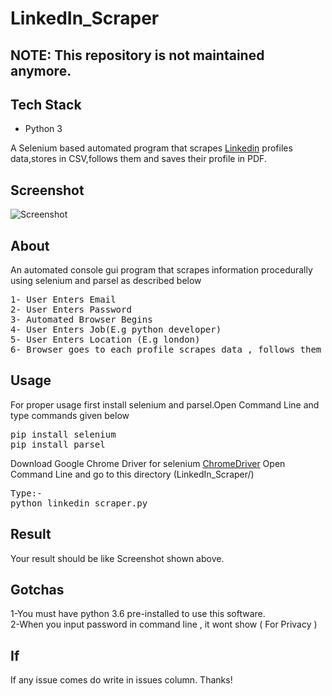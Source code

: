# LinkedIn_Scraper



## NOTE: This repository is not maintained anymore. 

## Tech Stack
* Python 3

A Selenium based automated program that scrapes [Linkedin](https://www.linkedin.com/)  profiles data,stores in CSV,follows them and saves their profile in PDF.

## Screenshot

![Screenshot](https://github.com/tal95shah/LinkedIn_Scraper/blob/master/LinkedIn.PNG)

## About

An automated console gui program that scrapes information procedurally using selenium and parsel as described below
<pre>
1- User Enters Email
2- User Enters Password
3- Automated Browser Begins
4- User Enters Job(E.g python developer)
5- User Enters Location (E.g london)
6- Browser goes to each profile scrapes data , follows them and downloads their profile in PDF Format.
</pre>

## Usage

For proper usage first install selenium and parsel.Open Command Line and type commands given below
<pre>
pip install selenium
pip install parsel
</pre>
Download Google Chrome Driver for selenium [ChromeDriver](https://sites.google.com/a/chromium.org/chromedriver/)
Open Command Line and go to this directory (LinkedIn_Scraper/)
<pre>
Type:-
python linkedin_scraper.py
</pre>
## Result
Your result should be like Screenshot shown above.
## Gotchas
1-You must have python 3.6 pre-installed to use this software.<br>
2-When you input password in command line , it wont show ( For Privacy )  
## If 
If any issue comes do write in issues column. Thanks!

